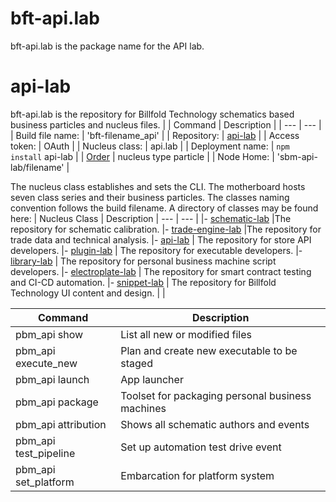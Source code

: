 # bft-api.lab
bft-api.lab is the package name for the API lab.


# api-lab

bft-api.lab is the repository for Billfold Technology schematics based business particles and nucleus files.
|
| Command | Description |
| --- | --- |
|  Build file name: | 'bft-filename_api' |
|  Repository: | [api-lab](https://github.com/Billfold-Technologies/api-lab/) |
|  Access token: | OAuth |
|  Nucleus class: | api.lab |
|  Deployment name: | `npm install` api-lab |
|  [Order](https://github.com/Billfold-Technologies/Technical-Orders) | nucleus type particle |
|  Node Home: | 'sbm-api-lab/filename' |

The nucleus class establishes and sets the CLI. The motherboard hosts seven class series and their business particles. The classes naming convention follows the build filename. A directory of classes may be found here:
| Nucleus Class | Description
| --- | --- |
|- [schematic-lab](https://github.com/Billfold-Technologies/schematic-lab) |The repository for schematic calibration.
|- [trade-engine-lab](https://github.com/Billfold-Technologies/trade-engine-lab) |The repository for trade data and technical analysis.
|- [api-lab](https://github.com/Billfold-Technologies/api-lab) | The repository for store API developers.
|- [plugin-lab](https://github.com/Billfold-Technologies/plugin-lab) | The repository for executable developers.
|- [library-lab](https://github.com/Billfold-Technologies/library-lab) | The repository for personal business machine script developers.
|- [electroplate-lab](https://github.com/Billfold-Technologies/electroplate-lab) | The repository for smart contract testing and CI-CD automation.
|- [snippet-lab](https://github.com/Billfold-Technologies/snippet-lab) | The repository for Billfold Technology UI content and design.
|     |

| Command | Description |
| --- | --- |
| pbm_api show | List all new or modified files |
| pbm_api execute_new | Plan and create new executable to be staged |
| pbm_api launch | App launcher
| pbm_api package | Toolset for packaging personal business machines |
| pbm_api attribution | Shows all schematic authors and events |
| pbm_api test_pipeline | Set up automation test drive event |
| pbm_api set_platform | Embarcation for platform system |
